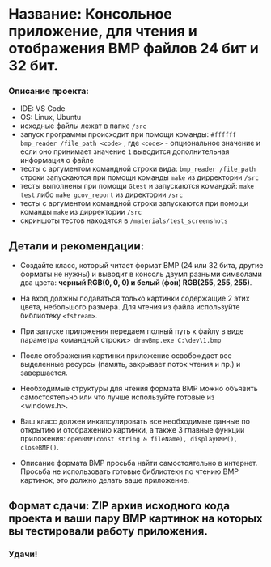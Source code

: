 # Название: Консольное приложение, для чтения и отображения BMP файлов 24 бит и 32 бит.
### Описание проекта:
- IDE: VS Code
- OS: Linux, Ubuntu
- исходные файлы лежат в папке `/src`
- запуск программы происходит при помощи команды: `#ffffff` `bmp_reader /file_path <code>` , где `<code>` - опциональное значение и если оно принимает значение `1`  выводится дополнительная информация о файле
- тесты с аргументом командной строки вида: `bmp_reader /file_path` строки запускаются при помощи команды `make` из дирректории `/src`
- тесты выполнены при помощи `Gtest` и запускаются командой: `make test` либо `make gcov_report` из директории `/src`
- тесты с аргументом командной строки запускаются при помощи команды `make` из дирректории `/src`
- скриншоты тестов находятся в  `/materials/test_screenshots`


## Детали и рекомендации: 
- Создайте класс, который читает формат BMP (24 или 32 бита, другие форматы не нужны) и выводит в консоль двумя разными символами два цвета: **черный RGB(0, 0, 0) и белый (фон) RGB(255, 255, 255)**. 
- На вход должны подаваться только картинки содержащие 2 этих цвета, небольшого размера. Для чтения из файла используйте библиотеку `<fstream>`. 
- При запуске приложения передаем полный путь к файлу в виде параметра командной строки:`> drawBmp.exe C:\dev\1.bmp`

- После отображения картинки приложение освобождает все выделенные ресурсы (память, закрывает поток чтения и пр.) и завершается.
-  Необходимые структуры для чтения формата BMP можно объявить самостоятельно или что лучше используйте готовые из <windows.h>.
- Ваш класс должен инкапсулировать все необходимые данные по открытию и отображению картинки, а также 3 главные функции приложения: `openBMP(const string & fileName), displayBMP(), closeBMP()`. 
- Описание формата BMP просьба найти самостоятельно в интернет. Просьба не использовать готовые библиотеки по чтению BMP картинок, это должно делать ваше приложение.

## Формат сдачи: ZIP архив исходного кода проекта и ваши пару BMP картинок на которых вы тестировали работу приложения.

### Удачи!